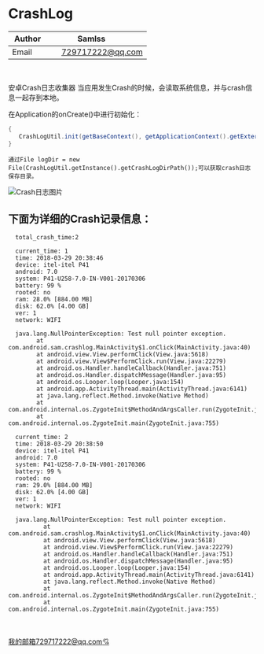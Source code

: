 # CrashLog
| Author        | Samlss           |
| ------------- |:-------------:|
| Email      | 729717222@qq.com |

<br>

安卓Crash日志收集器
当应用发生Crash的时候，会读取系统信息，并与crash信息一起存到本地。

在Application的onCreate()中进行初始化：
```Java
{
   CrashLogUtil.init(getBaseContext(), getApplicationContext().getExternalFilesDir("crash_log").getPath());
}
```

`通过File logDir = new File(CrashLogUtil.getInstance().getCrashLogDirPath());可以获取crash日志保存目录。`
 
![Crash日志图片](https://github.com/samlss/CrashLog/blob/master/screenshot/device-2018-03-28-175834.png)

## 下面为详细的Crash记录信息：

      total_crash_time:2

      current_time: 1
      time: 2018-03-29 20:38:46
      device: itel-itel P41
      android: 7.0
      system: P41-U258-7.0-IN-V001-20170306
      battery: 99 %
      rooted: no
      ram: 28.0% [884.00 MB]
      disk: 62.0% [4.00 GB]
      ver: 1
      network: WIFI

      java.lang.NullPointerException: Test null pointer exception.     
            at com.android.sam.crashlog.MainActivity$1.onClick(MainActivity.java:40)
            at android.view.View.performClick(View.java:5618)
            at android.view.View$PerformClick.run(View.java:22279)
            at android.os.Handler.handleCallback(Handler.java:751)
            at android.os.Handler.dispatchMessage(Handler.java:95)
            at android.os.Looper.loop(Looper.java:154)
            at android.app.ActivityThread.main(ActivityThread.java:6141)
            at java.lang.reflect.Method.invoke(Native Method)
            at com.android.internal.os.ZygoteInit$MethodAndArgsCaller.run(ZygoteInit.java:865)
            at com.android.internal.os.ZygoteInit.main(ZygoteInit.java:755)

      current_time: 2
      time: 2018-03-29 20:38:50
      device: itel-itel P41
      android: 7.0
      system: P41-U258-7.0-IN-V001-20170306
      battery: 99 %
      rooted: no
      ram: 29.0% [884.00 MB]
      disk: 62.0% [4.00 GB]
      ver: 1
      network: WIFI

      java.lang.NullPointerException: Test null pointer exception.
              at com.android.sam.crashlog.MainActivity$1.onClick(MainActivity.java:40)
              at android.view.View.performClick(View.java:5618)
              at android.view.View$PerformClick.run(View.java:22279)
              at android.os.Handler.handleCallback(Handler.java:751)
              at android.os.Handler.dispatchMessage(Handler.java:95)
              at android.os.Looper.loop(Looper.java:154)
              at android.app.ActivityThread.main(ActivityThread.java:6141)
              at java.lang.reflect.Method.invoke(Native Method)
              at com.android.internal.os.ZygoteInit$MethodAndArgsCaller.run(ZygoteInit.java:865)
              at com.android.internal.os.ZygoteInit.main(ZygoteInit.java:755)

        
<br><br>
[我的邮箱729717222@qq.com:cupid:](https://mail.qq.com/cgi-bin/loginpage?autologin=n&errtype=1&clientuin=729717222&param=&sp=&tfcont=22%20serialization%3A%3Aarchive%205%200%200%204%200%200%200%208%20authtype%201%204%209%20clientuin%209%20729717222%206%20domain%206%20qq.com%202%20vm%203%20wsk&r=3d7101e9d6b9c6d02d5ec94b0a1f427e)
